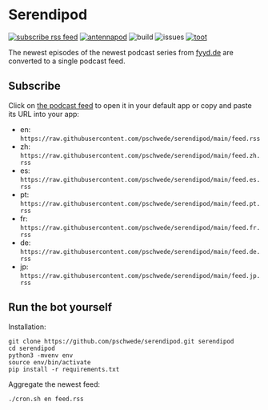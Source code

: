 # Serendipod

[![subscribe rss feed](https://img.shields.io/badge/%F0%9F%94%8A%20RSS-subscribe-orange)](https://raw.githubusercontent.com/pschwede/serendipod/main/feed.rss) [![antennapod](https://img.shields.io/badge/Subscribe%20with-Antennapod-blue)](https://github.com/AntennaPod/AntennaPod) ![build](https://github.com/pschwede/serendipod/workflows/build/badge.svg) ![issues](https://img.shields.io/github/issues/pschwede/serendipod) 
[![toot](https://img.shields.io/badge/share%20on%20Mastodon%20-%20mastodon?logo=Mastodon&logoColor=white&labelColor=%235b4be1&color=grey&link=https%3A%2F%2Fsharetomastodon.github.io%2F%3Ftitle%3DNeed%2520some%2520serendipity%2520in%2520your%2520podcast%2520feed%26url)](https://sharetomastodon.github.io/?title=Need%20some%20serendipity%20in%20your%20podcast%20feed&url=https://github.com/pschwede/serendipod)

The newest episodes of the newest podcast series from [fyyd.de](https://fyyd.de) are converted to a single podcast feed.

## Subscribe

Click on [the podcast feed](https://raw.githubusercontent.com/pschwede/serendipod/main/feed.rss) to open it in your default app or copy and paste its URL into your app:

* en: ```https://raw.githubusercontent.com/pschwede/serendipod/main/feed.rss```
* zh: ```https://raw.githubusercontent.com/pschwede/serendipod/main/feed.zh.rss```
* es: ```https://raw.githubusercontent.com/pschwede/serendipod/main/feed.es.rss```
* pt: ```https://raw.githubusercontent.com/pschwede/serendipod/main/feed.pt.rss```
* fr: ```https://raw.githubusercontent.com/pschwede/serendipod/main/feed.fr.rss```
* de: ```https://raw.githubusercontent.com/pschwede/serendipod/main/feed.de.rss```
* jp: ```https://raw.githubusercontent.com/pschwede/serendipod/main/feed.jp.rss```

## Run the bot yourself

Installation:

```
git clone https://github.com/pschwede/serendipod.git serendipod
cd serendipod
python3 -mvenv env
source env/bin/activate
pip install -r requirements.txt
```

Aggregate the newest feed:

```
./cron.sh en feed.rss
```
